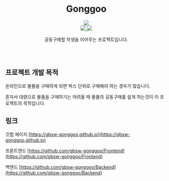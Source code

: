 <h1 align="center">Gonggoo</h1>
<p align="center">
  <a href="gbsw-gonggoo.github.io">
    <img src="https://img.shields.io/badge/%F0%9F%92%A1%20gonggoo-introduce-00ACD7.svg?style=flat-square" />
  </a>
  <br/>
  <a href="nodejs.org">
    <img src="https://img.shields.io/badge/node-v16.15.1-89C141?logo=node.js&logoColor=white&style=flat-square" />
  </a>
  <a href="https://reactjs.org/">
    <img src="https://img.shields.io/badge/react-v17.0.2-61DAFB?logo=react&logoColor=white&style=flat-square" />
  </a>
</p>
<p align="center">
  공동구매할 학생을 이어주는 프로젝트입니다.
</p>
<br/>
<br/>

## 프로젝트 개발 목적
온라인으로 물품을 구매하게 되면 박스 단위로 구매해야 하는 경우가 많습니다.

혼자서 대량으로 물품을 구매하기는 어려울 때 
물품의 공동구매를 쉽게 하는것이 이 프로젝트의 목적입니다.

## 링크
깃헙 페이지 [https://gbsw-gonggoo.github.io](https://gbsw-gonggoo.github.io)

프론트엔드 [https://github.com/gbsw-gonggoo/Frontend](https://github.com/gbsw-gonggoo/Frontend)

백엔드 [https://github.com/gbsw-gonggoo/Backend](https://github.com/gbsw-gonggoo/Backend)
